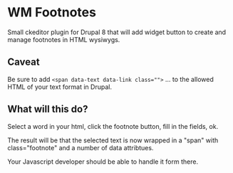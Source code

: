 # WM Footnotes

Small ckeditor plugin for Drupal 8 that will add widget button to
create and manage footnotes in HTML wysiwygs.

## Caveat

Be sure to add `<span data-text data-link class="">` ... to the allowed HTML of your text format in Drupal.

## What will this do?

Select a word in your html, click the footnote button, fill in the fields, ok.

The result will be that the selected text is now wrapped in a "span" with class="footnote" and a number of data attribtues.

Your Javascript developer should be able to handle it form there.

